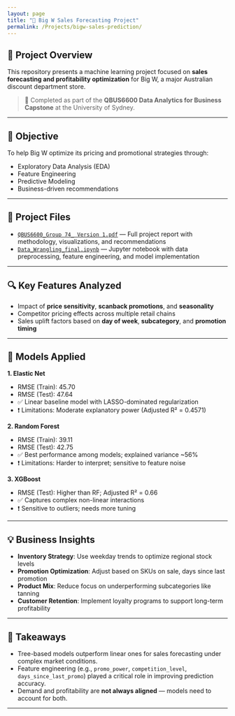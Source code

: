 ```yaml
---
layout: page
title: "🏬 Big W Sales Forecasting Project"
permalink: /Projects/bigw-sales-prediction/
---
```


## 📘 Project Overview

This repository presents a machine learning project focused on **sales forecasting and profitability optimization** for Big W, a major Australian discount department store.

> 📍 Completed as part of the **QBUS6600 Data Analytics for Business Capstone** at the University of Sydney.

---

## 🎯 Objective

To help Big W optimize its pricing and promotional strategies through:

- Exploratory Data Analysis (EDA)
- Feature Engineering
- Predictive Modeling
- Business-driven recommendations

---

## 📂 Project Files

- [`QBUS6600_Group 74_ Version 1.pdf`](./Big_W_report.pdf) — Full project report with methodology, visualizations, and recommendations  
- [`Data_Wrangling_final.ipynb`](./Data_Wrangling_final.ipynb) — Jupyter notebook with data preprocessing, feature engineering, and model implementation

---

## 🔍 Key Features Analyzed

- Impact of **price sensitivity**, **scanback promotions**, and **seasonality**
- Competitor pricing effects across multiple retail chains
- Sales uplift factors based on **day of week**, **subcategory**, and **promotion timing**

---

## 🤖 Models Applied

**1. Elastic Net**  
- RMSE (Train): 45.70  
- RMSE (Test): 47.64  
- ✅ Linear baseline model with LASSO-dominated regularization  
- ❗ Limitations: Moderate explanatory power (Adjusted R² = 0.4571)

**2. Random Forest**  
- RMSE (Train): 39.11  
- RMSE (Test): 42.75  
- ✅ Best performance among models; explained variance ~56%  
- ❗ Limitations: Harder to interpret; sensitive to feature noise

**3. XGBoost**  
- RMSE (Test): Higher than RF; Adjusted R² = 0.66  
- ✅ Captures complex non-linear interactions  
- ❗ Sensitive to outliers; needs more tuning

---

## 💡 Business Insights

- **Inventory Strategy**: Use weekday trends to optimize regional stock levels  
- **Promotion Optimization**: Adjust based on SKUs on sale, days since last promotion  
- **Product Mix**: Reduce focus on underperforming subcategories like tanning  
- **Customer Retention**: Implement loyalty programs to support long-term profitability

---

## 📝 Takeaways

- Tree-based models outperform linear ones for sales forecasting under complex market conditions.
- Feature engineering (e.g., `promo_power`, `competition_level`, `days_since_last_promo`) played a critical role in improving prediction accuracy.
- Demand and profitability are **not always aligned** — models need to account for both.

---
